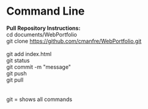 # Command Line

<b>Pull Repository Instructions:</b><br>
cd documents/WebPortfolio<br>
git clone https://github.com/cmanfre/WebPortfolio.git
<br>
<br>
git add index.html<br>
git status<br>
git commit -m "message"<br>
git push<br>
git pull<br>
<br>
<br>
git = shows all commands

